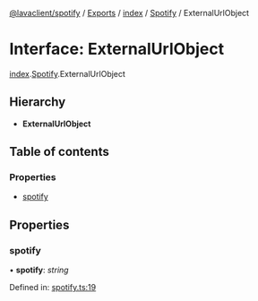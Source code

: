 [@lavaclient/spotify](../README.md) / [Exports](../modules.md) / [index](../modules/index.md) / [Spotify](../modules/index.spotify.md) / ExternalUrlObject

# Interface: ExternalUrlObject

[index](../modules/index.md).[Spotify](../modules/index.spotify.md).ExternalUrlObject

## Hierarchy

* **ExternalUrlObject**

## Table of contents

### Properties

- [spotify](index.spotify.externalurlobject.md#spotify)

## Properties

### spotify

• **spotify**: *string*

Defined in: [spotify.ts:19](https://github.com/Lavaclient/plugins/blob/09b0c37/packages/spotify/src/spotify.ts#L19)
